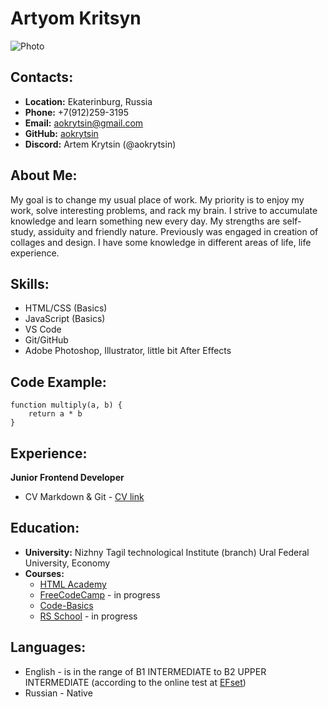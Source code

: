 # Artyom Kritsyn
![Photo](https://sun9-82.userapi.com/impg/h-DEc61X51paXsYAx91egNDj1FNgzMfWnNoC_g/JGLcmY10p8U.jpg?size=961x1280&quality=95&sign=77112392c09b81cf62befe896fc69ee6&type=album)
## Contacts:
* **Location:** Ekaterinburg, Russia
* **Phone:** +7(912)259-3195
* **Email:** aokrytsin@gmail.com
* **GitHub:** [aokrytsin](https://github.com/aokrytsin "GitHub")
* **Discord:** Artem Krytsin (@aokrytsin)
## About Me:
My goal is to change my usual place of work. My priority is to enjoy my work, solve interesting problems, and rack my brain. I strive to accumulate knowledge and learn something new every day. My strengths are self-study, assiduity and friendly nature. Previously was engaged in creation of collages and design. I have some knowledge in different areas of life, life experience.
## Skills:
* HTML/CSS (Basics)
* JavaScript (Basics)
* VS Code
* Git/GitHub
* Adobe Photoshop, Illustrator, little bit After Effects
## Code Example:
```
function multiply(a, b) {
    return a * b
}
```
## Experience:
**Junior Frontend Developer**
* CV Markdown & Git - [CV link](https://github.com/aokrytsin/rsschool-cv/blob/gh-pages/cv.md)
## Education:
* **University:** Nizhny Tagil technological Institute (branch) Ural Federal University, Economy
* **Courses:**
    + [HTML Academy](https://www.htmlacademy.ru/)
    + [FreeCodeCamp](https://www.freecodecamp.org/) - in progress
    + [Code-Basics](https://ru.code-basics.com/)
    + [RS School](https://rs.school/) - in progress
## Languages:
* English - is in the range of B1 INTERMEDIATE to B2 UPPER INTERMEDIATE (according to the online test at [EFset](www.efset.org))
* Russian - Native